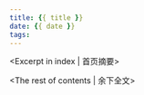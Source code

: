 ```yaml
---
title: {{ title }}
date: {{ date }}
tags:
---
```

<Excerpt in index | 首页摘要> 

<!-- more -->
<The rest of contents | 余下全文>
